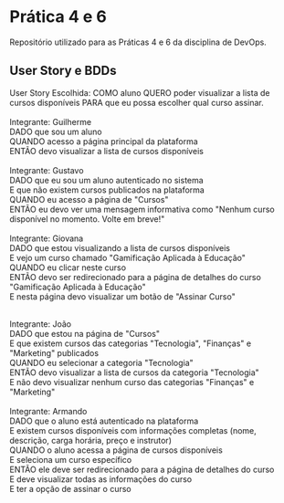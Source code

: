 # Prática 4 e 6

Repositório utilizado para as Práticas 4 e 6 da disciplina de DevOps.

## User Story e BDDs
User Story Escolhida: COMO aluno QUERO poder visualizar a lista de cursos disponíveis PARA que eu possa escolher qual curso assinar.
<br>
<br>
Integrante: Guilherme<br>
DADO que sou um aluno<br>
QUANDO acesso a página principal da plataforma<br>
ENTÃO devo visualizar a lista de cursos disponíveis<br>
<br>
Integrante: Gustavo<br>
DADO que eu sou um aluno autenticado no sistema<br>
E que não existem cursos publicados na plataforma<br>
QUANDO eu acesso a página de "Cursos"<br>
ENTÃO eu devo ver uma mensagem informativa como "Nenhum curso disponível no momento. Volte em breve!"
<br><br>
Integrante: Giovana<br>
DADO que estou visualizando a lista de cursos disponíveis<br>
E vejo um curso chamado "Gamificação Aplicada à Educação"<br>
QUANDO eu clicar neste curso<br>
ENTÃO devo ser redirecionado para a página de detalhes do curso "Gamificação Aplicada à Educação"<br>
E nesta página devo visualizar um botão de "Assinar Curso"<br>
<br>

Integrante: João<br>
DADO que estou na página de "Cursos"<br>
E que existem cursos das categorias "Tecnologia", "Finanças" e "Marketing" publicados<br>
QUANDO eu selecionar a categoria "Tecnologia"<br>
ENTÃO devo visualizar a lista de cursos da categoria "Tecnologia"<br>
E não devo visualizar nenhum curso das categorias "Finanças" e "Marketing"<br>
<br>
Integrante: Armando<br>
DADO que o aluno está autenticado na plataforma<br>
E existem cursos disponíveis com informações completas (nome, descrição, carga horária, preço e instrutor)<br> 
QUANDO o aluno acessa a página de cursos disponíveis<br>
E seleciona um curso específico<br>
ENTÃO ele deve ser redirecionado para a página de detalhes do curso<br>
E deve visualizar todas as informações do curso<br>
E ter a opção de assinar o curso<br>
